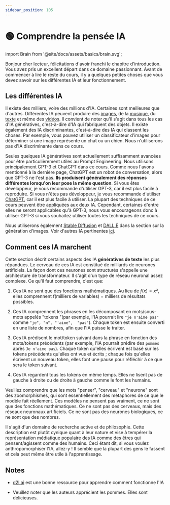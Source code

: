 ```yaml
---
sidebar_position: 105
---
```


# 🟢 Comprendre la pensée IA

import Brain from '@site/docs/assets/basics/brain.svg';

<div style={{textAlign: 'center'}}>
  <Brain style={{width:"500px",height:"200px",verticalAlign:"top"}}/>
</div>

Bonjour cher lecteur, félicitations d'avoir franchi le chapitre d'introduction. Vous avez pris un excellent départ dans ce domaine passionnant. Avant de commencer à lire le reste du cours, il y a quelques petites choses que vous devez savoir sur les différentes IA et leur fonctionnement.

## Les différentes IA

Il existe des milliers, voire des millions d'IA. Certaines sont meilleures que d'autres. Différentes IA peuvent produire des [images](https://openai.com/product/dall-e-2), de la [musique](https://google-research.github.io/seanet/musiclm/examples/), du [texte](https://platform.openai.com/playground) et même des [vidéos](https://makeavideo.studio/). Il convient de noter qu'il s'agit dans tous les cas d'IA génératives, c'est-à-dire d'IA qui fabriquent des objets. Il existe également des IA discriminantes, c'est-à-dire des IA qui classent les choses. Par exemple, vous pouvez utiliser un classificateur d'images pour déterminer si une image représente un chat ou un chien. Nous n'utiliserons pas d'IA discriminante dans ce cours.

Seules quelques IA génératives sont actuellement suffisamment avancées pour être particulièrement utiles au Prompt Engineering. Nous utilisons principalement GPT-3 et ChatGPT dans ce cours. Comme nous l'avons mentionné à la dernière page, ChatGPT est un robot de conversation, alors que GPT-3 ne l'est pas. **Ils produisent généralement des réponses différentes lorsqu'on leur pose la même question**. Si vous êtes développeur, je vous recommande d'utiliser GPT-3, car il est plus facile à reproduire. Si vous n'êtes pas développeur, je vous recommande d'utiliser [ChatGPT](https://learnprompting.org/docs/category/%EF%B8%8F-image-prompting), car il est plus facile à utiliser. La plupart des techniques de ce cours peuvent être appliquées aux deux IA. Cependant, certaines d'entre elles ne seront applicables qu'à GPT-3, nous vous encourageons donc à utiliser GPT-3 si vous souhaitez utiliser toutes les techniques de ce cours.

Nous utiliserons également [Stable Diffusion](https://beta.dreamstudio.ai/home) et [DALL.E](https://openai.com/product/dall-e-2) dans la section sur la génération d'images. Voir d'autres IA pertinentes [ici](https://learnprompting.org/docs/products#chatbots).

## Comment ces IA marchent

Cette section décrit certains aspects des IA **génératives de texte** les plus répandues. Le cerveau de ces IA est constitué de milliards de neurones artificiels. La façon dont ces neurones sont structurés s'appelle une architecture de transformateur. Il s'agit d'un type de réseau neuronal assez complexe. Ce qu'il faut comprendre, c'est que:

1. Ces IA ne sont que des fonctions mathématiques. Au lieu de $f(x)=x²$, elles comprennent f(milliers de variables) = milliers de résultats possibles.

2. Ces IA comprennent les phrases en les décomposant en mots/sous-mots appelés "tokens "(par exemple, l'IA pourrait lire `"je n'aime pas"` comme `"je", "n", "'aime",  "pas"`). Chaque token est ensuite converti en une liste de nombres, afin que l'IA puisse le traiter.

3. Ces IA prédisent le mot/token suivant dans la phrase en fonction des mots/tokens précédents (par exemple, l'IA pourrait prédire des `pommes` après `Je n'aime pas`). Chaque token qu'elles écrivent est basé sur les tokens précédents qu'elles ont vus et écrits ; chaque fois qu'elles écrivent un nouveau token, elles font une pause pour réfléchir à ce que sera le token suivant.

4. Ces IA regardent tous les tokens en même temps. Elles ne lisent pas de gauche à droite ou de droite à gauche comme le font les humains.

Veuillez comprendre que les mots "penser", "cerveau" et "neurone" sont des zoomorphismes, qui sont essentiellement des métaphores de ce que le modèle fait réellement. Ces modèles ne pensent pas vraiment, ce ne sont que des fonctions mathématiques. Ce ne sont pas des cerveaux, mais des réseaux neuronaux artificiels. Ce ne sont pas des neurones biologiques, ce ne sont que des nombres.

Il s'agit d'un domaine de recherche active et de philosophie. Cette description est plutôt cynique quant à leur nature et vise à tempérer la représentation médiatique populaire des IA comme des êtres qui pensent/agissent comme des humains. Ceci étant dit, si vous voulez anthropomorphiser l'IA, allez-y ! Il semble que la plupart des gens le fassent et cela peut même être utile à l'apprentissage.

## Notes

- [d2l.ai](http://d2l.ai/) est une bonne ressource pour apprendre comment fonctionne l'IA

- Veuillez noter que les auteurs apprécient les pommes. Elles sont délicieuses.
